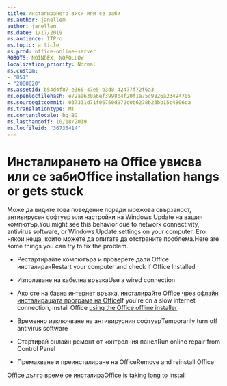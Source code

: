 ```yaml
---
title: Инсталирането виси или се заби
ms.author: janellem
author: janellem
ms.date: 1/17/2019
ms.audience: ITPro
ms.topic: article
ms.prod: office-online-server
ROBOTS: NOINDEX, NOFOLLOW
localization_priority: Normal
ms.custom:
- "851"
- "2000020"
ms.assetid: b54d4f87-e366-47e5-b3d8-42477f72f6a3
ms.openlocfilehash: e72aa630a6ef3998b4f20f1a75c9826a23494705
ms.sourcegitcommit: 037331d71f06750d972c0b6278b23bb15c4806ca
ms.translationtype: MT
ms.contentlocale: bg-BG
ms.lasthandoff: 10/18/2019
ms.locfileid: "36735414"
---
```

# <a name="office-installation-hangs-or-gets-stuck"></a><span data-ttu-id="94975-102">Инсталирането на Office увисва или се заби</span><span class="sxs-lookup"><span data-stu-id="94975-102">Office installation hangs or gets stuck</span></span>

<span data-ttu-id="94975-103">Може да видите това поведение поради мрежова свързаност, антивирусен софтуер или настройки на Windows Update на вашия компютър.</span><span class="sxs-lookup"><span data-stu-id="94975-103">You might see this behavior due to network connectivity, antivirus software, or Windows Update settings on your computer.</span></span> <span data-ttu-id="94975-104">Ето някои неща, които можете да опитате да отстраните проблема.</span><span class="sxs-lookup"><span data-stu-id="94975-104">Here are some things you can try to fix the problem.</span></span>
  
- <span data-ttu-id="94975-105">Рестартирайте компютъра и проверете дали Office инсталиран</span><span class="sxs-lookup"><span data-stu-id="94975-105">Restart your computer and check if Office Installed</span></span>

- <span data-ttu-id="94975-106">Използване на кабелна връзка</span><span class="sxs-lookup"><span data-stu-id="94975-106">Use a wired connection</span></span>

- <span data-ttu-id="94975-107">Ако сте на бавна интернет връзка, инсталирайте Office [чрез офлайн инсталиращата програма на Office](https://support.office.com/article/f0a85fe7-118f-41cb-a791-d59cef96ad1c?wt.mc_id=Alchemy_ClientDIA)</span><span class="sxs-lookup"><span data-stu-id="94975-107">If you're on a slow internet connection, install Office [using the Office offline installer](https://support.office.com/article/f0a85fe7-118f-41cb-a791-d59cef96ad1c?wt.mc_id=Alchemy_ClientDIA)</span></span>

- <span data-ttu-id="94975-108">Временно изключване на антивирусния софтуер</span><span class="sxs-lookup"><span data-stu-id="94975-108">Temporarily turn off antivirus software</span></span>

- <span data-ttu-id="94975-109">Стартирай онлайн ремонт от контролния панел</span><span class="sxs-lookup"><span data-stu-id="94975-109">Run online repair from Control Panel</span></span>

- <span data-ttu-id="94975-110">Премахване и преинсталиране на Office</span><span class="sxs-lookup"><span data-stu-id="94975-110">Remove and reinstall Office</span></span>

[<span data-ttu-id="94975-111">Office дълго време се инсталира</span><span class="sxs-lookup"><span data-stu-id="94975-111">Office is taking long to install</span></span>](https://support.office.com/article/0f09f357-3fef-42a6-b8aa-cef4c6c44bdf?wt.mc_id=Alchemy_ClientDIA)
  
